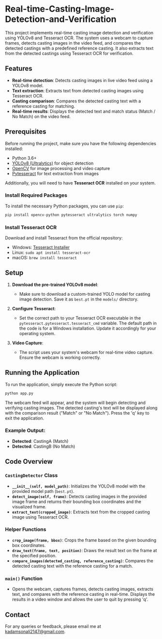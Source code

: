 # Real-time-Casting-Image-Detection-and-Verification

This project implements real-time casting image detection and verification using YOLOv8 and Tesseract OCR. The system uses a webcam to capture frames, detects casting images in the video feed, and compares the detected castings with a predefined reference casting. It also extracts text from the detected castings using Tesseract OCR for verification.

## Features

- **Real-time detection**: Detects casting images in live video feed using a YOLOv8 model.
- **Text extraction**: Extracts text from detected casting images using Tesseract OCR.
- **Casting comparison**: Compares the detected casting text with a reference casting for matching.
- **Real-time results**: Displays the detected text and match status (Match / No Match) on the video feed.

## Prerequisites

Before running the project, make sure you have the following dependencies installed:

- Python 3.6+
- [YOLOv8 (Ultralytics)](https://github.com/ultralytics/yolov8) for object detection
- [OpenCV](https://opencv.org/) for image processing and video capture
- [Pytesseract](https://pypi.org/project/pytesseract/) for text extraction from images

Additionally, you will need to have **Tesseract OCR** installed on your system.

### Install Required Packages

To install the necessary Python packages, you can use `pip`:

```bash
pip install opencv-python pytesseract ultralytics torch numpy
```

### Install Tesseract OCR

Download and install Tesseract from the official repository:

- Windows: [Tesseract Installer](https://github.com/UB-Mannheim/tesseract/wiki)
- Linux: `sudo apt install tesseract-ocr`
- macOS: `brew install tesseract`

## Setup

1. **Download the pre-trained YOLOv8 model**:
   - Make sure to download a custom-trained YOLO model for casting image detection. Save it as `best.pt` in the `models/` directory.

2. **Configure Tesseract**:
   - Set the correct path to your Tesseract OCR executable in the `pytesseract.pytesseract.tesseract_cmd` variable. The default path in the code is for a Windows installation. Update it accordingly for your operating system.

3. **Video Capture**:
   - The script uses your system's webcam for real-time video capture. Ensure the webcam is working correctly.

## Running the Application

To run the application, simply execute the Python script:

```bash
python app.py
```

The webcam feed will appear, and the system will begin detecting and verifying casting images. The detected casting's text will be displayed along with the comparison result ("Match" or "No Match"). Press the 'q' key to exit the application.

### Example Output:

- **Detected**: CastingA (Match)
- **Detected**: CastingB (No Match)

## Code Overview

### `CastingDetector` Class
- **`__init__(self, model_path)`**: Initializes the YOLOv8 model with the provided model path (`best.pt`).
- **`detect_image(self, frame)`**: Detects casting images in the provided image frame and returns their bounding box coordinates and the visualized frame.
- **`extract_text(cropped_image)`**: Extracts text from the cropped casting image using Tesseract OCR.

### Helper Functions
- **`crop_image(frame, bbox)`**: Crops the frame based on the given bounding box coordinates.
- **`draw_text(frame, text, position)`**: Draws the result text on the frame at the specified position.
- **`compare_images(detected_casting, reference_casting)`**: Compares the detected casting text with the reference casting for a match.

### `main()` Function
- Opens the webcam, captures frames, detects casting images, extracts text, and compares with the reference casting in real-time. Displays the results in a video window and allows the user to quit by pressing 'q'.

## Contact
For any queries or feedback, please email me at kadamsonali2147@gmail.com.
